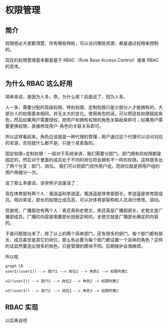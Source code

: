 # 权限管理

## 简介

权限想必大家都清楚，你有哪些特权，可以访问哪些资源，都是通过权限来控制的。

现在的权限管理基本都是基于 RBAC（Role Base Access Control）或者 RBAC 的变体。

## 为什么 RBAC 这么好用

简单来说，是因为人多，卷，为什么呢？前面说了，因为人多。

人一多，需要分配的高级权限、特别权限、定制权限只是少部分人才能拥有的，大部分人的权限基本相同，并无太大的变化。使用角色的话，可以把这些权限赋给角色，然后如果用户需要授权，把用户和拥有权限的角色关联起来即可；如果用户需要更换权限，直接修改用户-角色的关联关系即可。

所以这样看起来，角色应该就是一种代理的管理，用户通过这个代理可以访问对应的资源，否则就什么都不是，只是个臭卖鱼的。

固定权限+定制权限：一般对于系统来讲，我们需要分部门，部门拥有的权限都是固定的，然后对于里面的成员处于不同的岗位将会拥有不一样的权限。这样就多出了两个分支：部门、岗位。
我们可以把部门视作用户组，而岗位就是把用户组的用户再细分一次。

说了那么多废话，该举例子说废话了：

现在体育部有两个人：風逍遥和李逍遥，風逍遥是体育部部长，李逍遥是体育部成员。相对来说，部长的权限比成员高，可以对体育部架构和人员进行修改、调动。

但是呢，广播部也有两个人：素还真和史艳文，素还真是广播部部长，史艳文是广播部成员。广播的内容是需要部长拍板定砖的，史艳文就是广播部长确定的内容的。

于是问题就出来了，除了以上的两个简单部门，还有很多的部门，每个部门都有部长、成员甚至是其它的岗位，那么有必要为每个部门都设置一个具体的角色？这样的话显然要造出很多的角色，只是管理的模块不同。后期维护会很麻烦。

所以呢

```mermaid
graph LR
user1((user1)) --> 部门1 --> 岗位1 --> 角色1 --> 权限列表1

u2((user2)) --> 部门1 --> 岗位2 --> 角色2 -> 权限列表2

u3((user3)) --> 部门2 --> 岗位1 --> 角色3 -> 权限列表2
```

## RBAC 实现

以后再说吧
